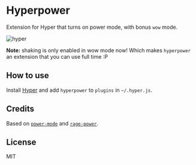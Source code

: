 
# Hyperpower

Extension for Hyper that turns on power mode, with bonus `wow` mode.

![hyper](https://cloud.githubusercontent.com/assets/13041/16820268/13c9bfe6-4905-11e6-8fe4-baf8fc8d9293.gif)

**Note:** shaking is only enabled in wow mode now! Which makes `hyperpower` an extension that you can use full time :P

## How to use

Install [Hyper](https://hyper.is) and add `hyperpower`
to `plugins` in `~/.hyper.js`.

## Credits

Based on [`power-mode`](https://atom.io/packages/power-mode) and
[`rage-power`](https://github.com/itszero/rage-power).

## License

MIT
